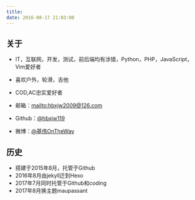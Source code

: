 ```yaml
---
title: 
date: 2016-08-17 21:03:08
---
```


## 关于

* IT，互联网，开发，测试，前后端均有涉猎，Python，PHP，JavaScript，Vim爱好者
* 喜欢户外，轮滑，吉他
* COD,AC忠实爱好者



* 邮箱：<mailto:hbxjw2009@126.com> 
* Github：[@hbxjw119](https://github.com/hbxjw119)
* 微博：[@基伟OnTheWay](http://weibo.com/hbxjw119/home)

## 历史

* 搭建于2015年8月，托管于Github
* 2016年8月由jekyll迁到Hexo
* 2017年7月同时托管于Github和coding
* 2017年8月换主题maupassant


